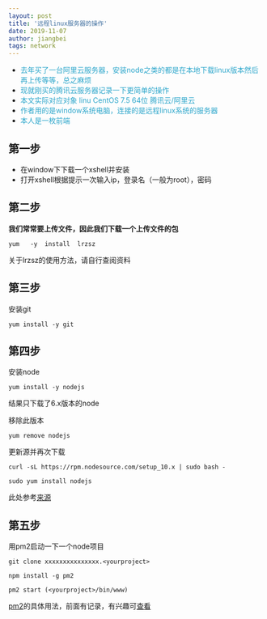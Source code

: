 ```yaml
---
layout: post
title: '远程linux服务器的操作'
date: 2019-11-07
author: jiangbei
tags: network
---
```


* <font  color="#2ca6cb">去年买了一台阿里云服务器，安装node之类的都是在本地下载linux版本然后再上传等等，总之麻烦</font>  
* <font color="#2ca6cb">现就刚买的腾讯云服务器记录一下更简单的操作</font>  
* <font color="#2ca6cb">本文实际对应对象 linu CentOS 7.5 64位 腾讯云/阿里云</font>  
* <font color="#2ca6cb">作者用的是window系统电脑，连接的是远程linux系统的服务器</font>  
* <font color="#2ca6cb">本人是一枚前端</font>

## 第一步

* 在window下下载一个xshell并安装
* 打开xshell根据提示一次输入ip，登录名（一般为root），密码


## 第二步

**我们常常要上传文件，因此我们下载一个上传文件的包**

```
yum   -y  install  lrzsz
```

关于lrzsz的使用方法，请自行查阅资料

## 第三步

安装git

```
yum install -y git
```

## 第四步

安装node

```
yum install -y nodejs
```

结果只下载了6.x版本的node  

移除此版本

```
yum remove nodejs
```

更新源并再次下载

```
curl -sL https://rpm.nodesource.com/setup_10.x | sudo bash -

sudo yum install nodejs
```

此处参考[来源](https://linuxize.com/post/how-to-install-node-js-on-centos-7/)


## 第五步

用pm2启动一下一个node项目

```
git clone xxxxxxxxxxxxxxx.<yourproject>

npm install -g pm2

pm2 start (<yourproject>/bin/www)

```

[pm2]()的具体用法，前面有记录，有兴趣可[查看]()
